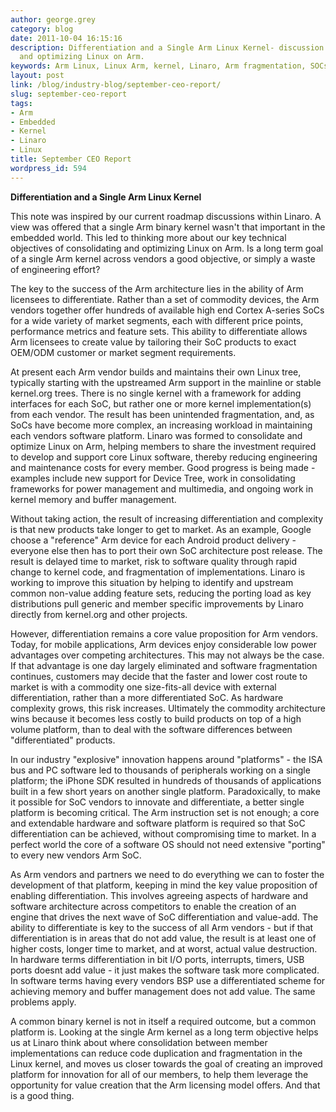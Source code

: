 ```yaml
---
author: george.grey
category: blog
date: 2011-10-04 16:15:16
description: Differentiation and a Single Arm Linux Kernel- discussion on consolidating
  and optimizing Linux on Arm.
keywords: Arm Linux, Linux Arm, kernel, Linaro, Arm fragmentation, SOCs, Arm SOCs,
layout: post
link: /blog/industry-blog/september-ceo-report/
slug: september-ceo-report
tags:
- Arm
- Embedded
- Kernel
- Linaro
- Linux
title: September CEO Report
wordpress_id: 594
---
```


**Differentiation and a Single Arm Linux Kernel**

This note was inspired by our current roadmap discussions within Linaro. A view was offered that a single Arm binary kernel wasn't that important in the embedded world. This led to thinking more about our key technical objectives of consolidating and optimizing Linux on Arm. Is a long term goal of a single Arm kernel across vendors a good objective, or simply a waste of engineering effort?

The key to the success of the Arm architecture lies in the ability of Arm licensees to differentiate. Rather than a set of commodity devices, the Arm vendors together offer hundreds of available high end Cortex A-series SoCs for a wide variety of market segments, each with different price points, performance metrics and feature sets. This ability to differentiate allows Arm licensees to create value by tailoring their SoC products to exact OEM/ODM customer or market segment requirements.

At present each Arm vendor builds and maintains their own Linux tree, typically starting with the upstreamed Arm support in the mainline or stable kernel.org trees. There is no single kernel with a framework for adding interfaces for each SoC, but rather one or more kernel implementation(s) from each vendor. The result has been unintended fragmentation, and, as SoCs have become more complex, an increasing workload in maintaining each vendors software platform. Linaro was formed to consolidate and optimize Linux on Arm, helping members to share the investment required to develop and support core Linux software, thereby reducing engineering and maintenance costs for every member. Good progress is being made - examples include new support for Device Tree, work in consolidating frameworks for power management and multimedia, and ongoing work in kernel memory and buffer management.

Without taking action, the result of increasing differentiation and complexity is that new products take longer to get to market. As an example, Google choose a "reference" Arm device for each Android product delivery - everyone else then has to port their own SoC architecture post release. The result is delayed time to market, risk to software quality through rapid change to kernel code, and fragmentation of implementations. Linaro is working to improve this situation by helping to identify and upstream common non-value adding feature sets, reducing the porting load as key distributions pull generic and member specific improvements by Linaro directly from kernel.org and other projects.

However, differentiation remains a core value proposition for Arm vendors. Today, for mobile applications, Arm devices enjoy considerable low power advantages over competing architectures. This may not always be the case. If that advantage is one day largely eliminated and software fragmentation continues, customers may decide that the faster and lower cost route to market is with a commodity one size-fits-all device with external differentiation, rather than a more differentiated SoC. As hardware complexity grows, this risk increases. Ultimately the commodity architecture wins because it becomes less costly to build products on top of a high volume platform, than to deal with the software differences between "differentiated" products.

In our industry "explosive" innovation happens around "platforms" - the ISA bus and PC software led to thousands of peripherals working on a single platform; the iPhone SDK resulted in hundreds of thousands of applications built in a few short years on another single platform. Paradoxically, to make it possible for SoC vendors to innovate and differentiate, a better single platform is becoming critical. The Arm instruction set is not enough; a core and extendable hardware and software platform is required so that SoC differentiation can be achieved, without compromising time to market. In a perfect world the core of a software OS should not need extensive "porting" to every new vendors Arm SoC.

As Arm vendors and partners we need to do everything we can to foster the development of that platform, keeping in mind the key value proposition of enabling differentiation. This involves agreeing aspects of hardware and software architecture across competitors to enable the creation of an engine that drives the next wave of SoC differentiation and value-add. The ability to differentiate is key to the success of all Arm vendors - but if that differentiation is in areas that do not add value, the result is at least one of higher costs, longer time to market, and at worst, actual value destruction. In hardware terms differentiation in bit I/O ports, interrupts, timers, USB ports doesnt add value - it just makes the software task more complicated. In software terms having every vendors BSP use a differentiated scheme for achieving memory and buffer management does not add value. The same problems apply.

A common binary kernel is not in itself a required outcome, but a common platform is. Looking at the single Arm kernel as a long term objective helps us at Linaro think about where consolidation between member implementations can reduce code duplication and fragmentation in the Linux kernel, and moves us closer towards the goal of creating an improved platform for innovation for all of our members, to help them leverage the opportunity for value creation that the Arm licensing model offers. And that is a good thing.